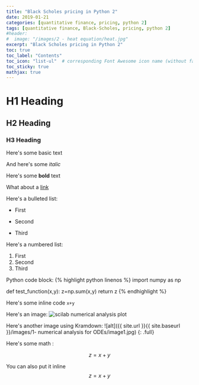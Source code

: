 ```yaml
---
title: "Black Scholes pricing in Python 2"
date: 2019-01-21
categories: [quantitative finance, pricing, python 2]
tags: [quantitative finance, Black-Scholes, pricing, python 2]
#header:
#  image: "/images/2 - heat equation/heat.jpg"
excerpt: "Black Scholes pricing in Python 2"
toc: true
toc_label: "Contents"
toc_icon: "list-ul"  # corresponding Font Awesome icon name (without fa prefix
toc_sticky: true
mathjax: true
---
```


# H1 Heading

## H2 Heading

### H3 Heading

Here's some basic text

And here's some *italic*

Here's some **bold** text

What about a [link](https://github.com/kboct)

Here's a bulleted list:
* First
+ Second
- Third


Here's a numbered list:
1. First
2. Second
3. Third

Python code block:
{% highlight python linenos %}
import numpy as np

def test_function(x,y):
  z=np.sum(x,y)
return z
{% endhighlight %}


Here's some inline code `x+y`

Here's an image:
<img src="{{ site.url }}{{ site.baseurl }}/images/1- numerical analysis for ODEs/image1.jpg" alt="scilab numerical analysis plot" class="full">


Here's another image using Kramdown:
![alt]({{ site.url }}{{ site.baseurl }}/images/1- numerical analysis for ODEs/image1.jpg)
{: .full}

Here's some math :

$$z=x+y$$

You can also put it inline $$z=x+y$$
